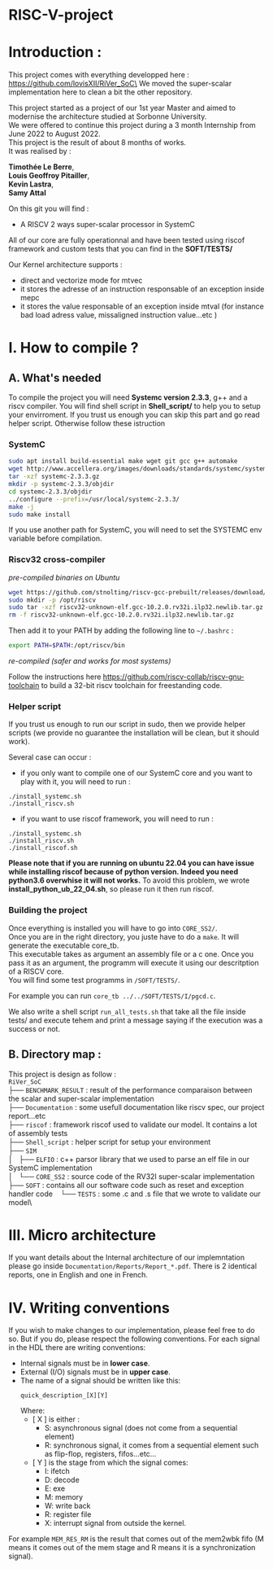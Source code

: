 # RISC-V-project

# Introduction :

This project comes with everything developped here :\
https://github.com/lovisXII/RiVer_SoC\
We moved the super-scalar implementation here to clean a bit the other repository.

This project started as a project of our 1st year Master and aimed to modernise the architecture studied at Sorbonne University.\
We were offered to continue this project during a 3 month Internship from June 2022 to August 2022.\
This project is the result of about 8 months of works.\
It was realised by :

**Timothée Le Berre**,\
**Louis Geoffroy Pitailler**,\
**Kevin Lastra**,\
**Samy Attal**

 On this git you will find :
- A RISCV 2 ways super-scalar processor in 
SystemC

All of our core are fully operationnal and have been tested using riscof framework and custom tests that you can find in the **SOFT/TESTS/**

Our Kernel architecture supports :
* direct and vectorize mode for mtvec
* it stores the adresse of an instruction responsable of an exception inside mepc
* it stores the value responsable of an exception inside mtval (for instance bad load adress value, missaligned instruction value...etc )

# I. How to compile ?
## A. What's needed 

To compile the project you will need **Systemc version 2.3.3**, g++ and a riscv compiler.
You will find shell script in **Shell_script/** to help you to setup your envirroment. If you trust us enough you can skip this part and go read helper script. Otherwise follow these istruction

### SystemC
```bash
sudo apt install build-essential make wget git gcc g++ automake
wget http://www.accellera.org/images/downloads/standards/systemc/systemc-2.3.3.gz
tar -xzf systemc-2.3.3.gz
mkdir -p systemc-2.3.3/objdir
cd systemc-2.3.3/objdir
../configure --prefix=/usr/local/systemc-2.3.3/
make -j
sudo make install
```
If you use another path for SystemC, you will need to set the SYSTEMC env variable before compilation.

### Riscv32 cross-compiler
*pre-compiled binaries on Ubuntu*
```bash
wget https://github.com/stnolting/riscv-gcc-prebuilt/releases/download/rv32i-2.0.0/riscv32-unknown-elf.gcc-10.2.0.rv32i.ilp32.newlib.tar.gz
sudo mkdir -p /opt/riscv
sudo tar -xzf riscv32-unknown-elf.gcc-10.2.0.rv32i.ilp32.newlib.tar.gz -C /opt/riscv/
rm -f riscv32-unknown-elf.gcc-10.2.0.rv32i.ilp32.newlib.tar.gz
```
Then add it to your PATH by adding the following line to `~/.bashrc` : 
```bash
export PATH=$PATH:/opt/riscv/bin 
```
*re-compiled (safer and works for most systems)*

Follow the instructions here https://github.com/riscv-collab/riscv-gnu-toolchain to build a 32-bit riscv toolchain for freestanding code. 

### Helper script

If you trust us enough to run our script in sudo, then we provide helper scripts (we provide no guarantee the installation will be clean, but it should work).

Several case can occur :
- if you only want to compile one of our SystemC core and you want to play with it, you will need to run :
```
./install_systemc.sh
./install_riscv.sh
```
- if you want to use riscof framework, you will need to run :
```
./install_systemc.sh
./install_riscv.sh
./install_riscof.sh
```
**Please note that if you are running on ubuntu 22.04 you can have issue while installing riscof because of python version. Indeed you need python3.6 overwhise it will not works.**
To avoid this problem, we wrote **install_python_ub_22_04.sh**, so please run it then run riscof.

### Building the project

Once everything is installed you will have to go into ``CORE_SS2/``.\
Once you are in the right directory, you juste have to do a ```make```. It will generate the executable core_tb.\
This executable takes as argument an assembly file or a c one. Once you pass it as an argument, the programm will execute it using our descritption of a RISCV core.\
You will find some test programms in ``/SOFT/TESTS/``.

For example you can run ``core_tb ../../SOFT/TESTS/I/pgcd.c``.

We also write a shell script ``run_all_tests.sh`` that take all the file inside tests/ and execute tehem and print a message saying if the execution was a success or not.

## B. Directory map :

This project is design as follow :\
``RiVer_SoC``\
├── ``BENCHMARK_RESULT`` : result of the performance comparaison between the scalar and super-scalar implementation\
├── ``Documentation`` : some usefull documentation like riscv spec, our project report...etc\
├── ``riscof`` : framework riscof used to validate our model. It contains a lot of assembly tests\
├── ``Shell_script`` : helper script for setup your environment\
├── ``SIM``\
│   ├── ``ELFIO`` : c++ parsor library that we used to parse an elf file in our SystemC implementation\
│   └── ``CORE_SS2`` : source code of the RV32I super-scalar implementation\
├── ``SOFT`` : contains all our software code such as reset and exception handler code
    └── ``TESTS`` : some .c and .s file that we wrote to validate our model\

# III. Micro architecture

If you want details about the Internal architecture of our implemntation please go inside ``Documentation/Reports/Report_*.pdf``.
There is 2 identical reports, one in English and one in French. 

# IV. Writing conventions

If you wish to make changes to our implementation, please feel free to do so. But if you do, please respect the following conventions. For each signal in the HDL there are writing conventions:
* Internal signals must be in **lower case**.
* External (I/O) signals must be in **upper case**.
* The name of a signal should be written like this:
    ```
    quick_description_[X][Y]
    ```
    Where:
    * \[ X \] is either :
        * S: asynchronous signal (does not come from a sequential element) 
        * R: synchronous signal, it comes from a sequential element such as flip-flop, registers, fifos...etc...
    * [ Y ] is the stage from which the signal comes:
        * I: ifetch
        * D: decode
        * E: exe
        * M: memory
        * W: write back
        * R: register file
        * X: interrupt signal from outside the kernel.

For example ``MEM_RES_RM`` is the result that comes out of the mem2wbk fifo (M means it comes out of the mem stage and R means it is a synchronization signal).

